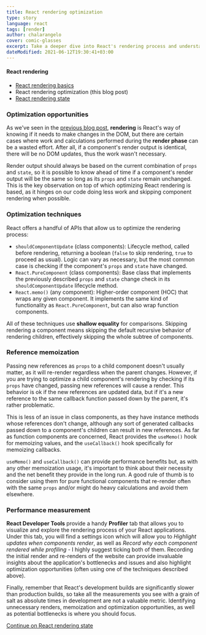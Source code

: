```yaml
---
title: React rendering optimization
type: story
language: react
tags: [render]
author: chalarangelo
cover: comic-glasses
excerpt: Take a deeper dive into React's rendering process and understand how to make small yet powerful tweaks to optimize performance.
dateModified: 2021-06-12T19:30:41+03:00
---
```


#### React rendering

- [React rendering basics](https://www.30secondsofcode.org/blog/s/react-rendering-basics)
- React rendering optimization (this blog post)
- [React rendering state](https://www.30secondsofcode.org/blog/s/react-rendering-state)

### Optimization opportunities

As we've seen in the [previous blog post](/blog/s/react-rendering-basics), **rendering** is React's way of knowing if it needs to make changes in the DOM, but there are certain cases where work and calculations performed during the **render phase** can be a wasted effort. After all, if a component's render output is identical, there will be no DOM updates, thus the work wasn't necessary.

Render output should always be based on the current combination of `props` and `state`, so it is possible to know ahead of time if a component's render output will be the same so long as its `props` and `state` remain unchanged. This is the key observation on top of which optimizing React rendering is based, as it hinges on our code doing less work and skipping component rendering when possible.

### Optimization techniques

React offers a handful of APIs that allow us to optimize the rendering process:

- `shouldComponentUpdate` (class components): Lifecycle method, called before rendering, returning a boolean (`false` to skip rendering, `true` to proceed as usual). Logic can vary as necessary, but the most common case is checking if the component's `props` and `state` have changed.
- `React.PureComponent` (class components): Base class that implements the previously described `props` and `state` change check in its `shouldComponentUpdate` lifecycle method.
- `React.memo()` (any component): Higher-order component (HOC) that wraps any given component. It implements the same kind of functionality as `React.PureComponent`, but can also wrap function components.

All of these techniques use **shallow equality** for comparisons. Skipping rendering a component means skipping the default recursive behavior of rendering children, effectively skipping the whole subtree of components.

### Reference memoization

Passing new references as `props` to a child component doesn't usually matter, as it will re-render regardless when the parent changes. However, if you are trying to optimize a child component's rendering by checking if its `props` have changed, passing new references will cause a render. This behavior is ok if the new references are updated data, but if it's a new reference to the same callback function passed down by the parent, it's rather problematic.

This is less of an issue in class components, as they have instance methods whose references don't change, although any sort of generated callbacks passed down to a component's children can result in new references. As far as function components are concerned, React provides the `useMemo()` hook for memoizing values, and the `useCallback()` hook specifically for memoizing callbacks.

`useMemo()` and `useCallback()` can provide performance benefits but, as with any other memoization usage, it's important to think about their necessity and the net benefit they provide in the long run. A good rule of thumb is to consider using them for pure functional components that re-render often with the same `props` and/or might do heavy calculations and avoid them elsewhere.

### Performance measurement

**React Developer Tools** provide a handy **Profiler** tab that allows you to visualize and explore the rendering process of your React applications. Under this tab, you will find a settings icon which will allow you to _Highlight updates when components render_, as well as _Record why each component rendered while profiling_ - I highly suggest ticking both of them. Recording the initial render and re-renders of the website can provide invaluable insights about the application's bottlenecks and issues and also highlight optimization opportunities (often using one of the techniques described above).

Finally, remember that React's development builds are significantly slower than production builds, so take all the measurements you see with a grain of salt as absolute times in development are not a valuable metric. Identifying unnecessary renders, memoization and optimization opportunities, as well as potential bottlenecks is where you should focus.

[Continue on React rendering state](/blog/s/react-rendering-state)
